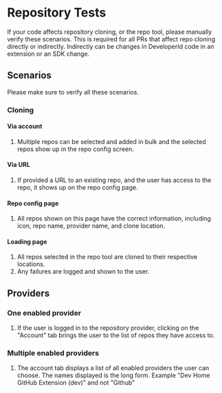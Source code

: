 ﻿# Repository Tests
If your code affects repository cloning, or the repo tool, please manually verify these scenarios.  This is required for all PRs that affect repo cloning directly or indirectly.  Indirectly can be changes in DeveloperId code in an extension or an SDK change.

## Scenarios
Please make sure to verify all these scenarios.
### Cloning

#### Via account
1. Multiple repos can be selected and added in bulk and the selected repos show up in the repo config screen.

#### Via URL
1. If provided a URL to an existing repo, and the user has access to the repo, it shows up on the repo config page.

#### Repo config page
1. All repos shown on this page have the correct information, including icon, repo name, provider name, and clone location.

#### Loading page
1. All repos selected in the repo tool are cloned to their respective locations.
2. Any failures are logged and shown to the user. 

## Providers
### One enabled provider
1. If the user is logged in to the repository provider, clicking on the "Account" tab brings the user to the list of repos they have access to.

### Multiple enabled providers
1. The account tab displays a list of all enabled providers the user can choose.  The names displayed is the long form.  Example "Dev Home GitHub Extension (dev)" and not "Github"
